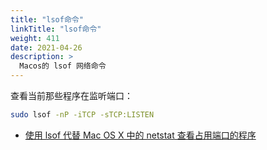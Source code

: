 ```yaml
---
title: "lsof命令"
linkTitle: "lsof命令"
weight: 411
date: 2021-04-26
description: >
  Macos的 lsof 网络命令
---
```



查看当前那些程序在监听端口：

```bash
sudo lsof -nP -iTCP -sTCP:LISTEN
```



- [使用 lsof 代替 Mac OS X 中的 netstat 查看占用端口的程序](https://tonydeng.github.io/2016/07/07/use-lsof-to-replace-netstat/)